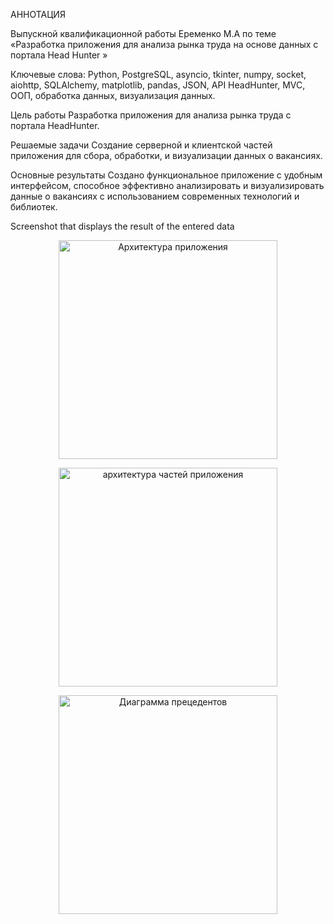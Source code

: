 АННОТАЦИЯ

Выпускной  квалификационной работы  			Еременко М.А 
по теме «Разработка приложения для анализа рынка труда на основе данных с портала Head Hunter »

Ключевые слова: Python, PostgreSQL, asyncio, tkinter, numpy, socket, aiohttp, SQLAlchemy, matplotlib, pandas, JSON, API HeadHunter, MVC, ООП, обработка данных, визуализация данных.

Цель работы 
Разработка приложения для анализа рынка труда с портала HeadHunter.


Решаемые задачи
Создание серверной и клиентской частей приложения для сбора, обработки, и 
визуализации данных о вакансиях.

Основные результаты
Создано функциональное приложение с удобным интерфейсом, способное
эффективно анализировать и визуализировать данные о вакансиях с
использованием современных технологий и библиотек.

Screenshot that displays the result of the entered data
<p align="center">
<img  src="    analysis-of-data-from-the-Head-Hunter-portal/images/Архитектура приложения.png"  width="350" alt="Архитектура приложения"/>
</p>
<p align="center">
<img  src="analysis-of-data-from-the-Head-Hunter-portal/images/архитектура частей приложения.png"  width="350" alt="архитектура частей приложения"/>
</p>
<p align="center">
<img  src="analysis-of-data-from-the-Head-Hunter-portal/images/Диаграмма прецедентов.png"  width="350" alt="Диаграмма прецедентов"/>
</p>

